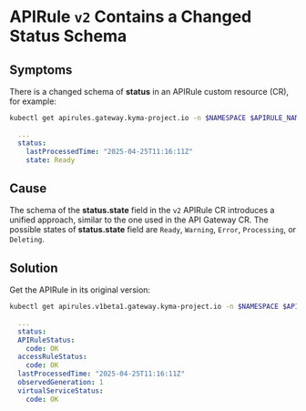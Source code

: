 # APIRule `v2` Contains a Changed Status Schema

## Symptoms
There is a changed schema of **status** in an APIRule custom resource (CR), for example:


  ```bash
kubectl get apirules.gateway.kyma-project.io -n $NAMESPACE $APIRULE_NAME -oyaml
  ```
```yaml
  ...
  status:
    lastProcessedTime: "2025-04-25T11:16:11Z"
    state: Ready
```

## Cause
The schema of the **status.state** field in the `v2` APIRule CR introduces a unified approach, similar to the one used in the API Gateway CR.
The possible states of **status.state** field are  `Ready`, `Warning`, `Error`, `Processing`, or `Deleting`.

## Solution

Get the APIRule in its original version:
  ```bash
  kubectl get apirules.v1beta1.gateway.kyma-project.io -n $NAMESPACE $APIRULE_NAME -oyaml
  ```
```yaml
  ...
  status:
  APIRuleStatus:
    code: OK
  accessRuleStatus:
    code: OK
  lastProcessedTime: "2025-04-25T11:16:11Z"
  observedGeneration: 1
  virtualServiceStatus:
    code: OK  
```